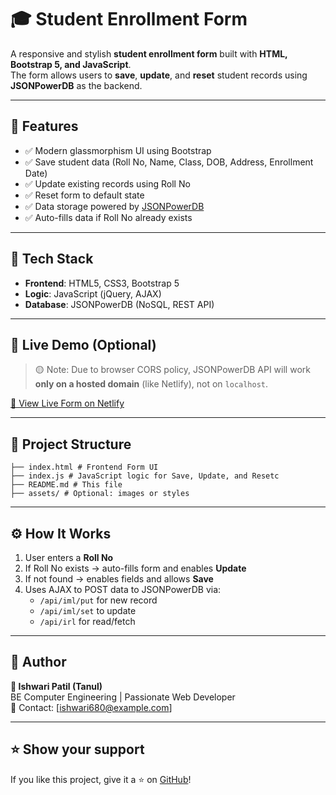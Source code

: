 # 🎓 Student Enrollment Form

A responsive and stylish **student enrollment form** built with **HTML, Bootstrap 5, and JavaScript**.  
The form allows users to **save**, **update**, and **reset** student records using **JSONPowerDB** as the backend.

---

## 📌 Features

- ✅ Modern glassmorphism UI using Bootstrap
- ✅ Save student data (Roll No, Name, Class, DOB, Address, Enrollment Date)
- ✅ Update existing records using Roll No
- ✅ Reset form to default state
- ✅ Data storage powered by [JSONPowerDB](https://login2explore.com/jpdb.html)
- ✅ Auto-fills data if Roll No already exists

---

## 📁 Tech Stack

- **Frontend**: HTML5, CSS3, Bootstrap 5
- **Logic**: JavaScript (jQuery, AJAX)
- **Database**: JSONPowerDB (NoSQL, REST API)

---

## 🔗 Live Demo (Optional)

> 🟡 Note: Due to browser CORS policy, JSONPowerDB API will work **only on a hosted domain** (like Netlify), not on `localhost`.

[🔗 View Live Form on Netlify](https://your-netlify-link.netlify.app) <!-- Replace with your actual link -->

---

## 📂 Project Structure

```
├── index.html # Frontend Form UI
├── index.js # JavaScript logic for Save, Update, and Resetc
├── README.md # This file
├── assets/ # Optional: images or styles

```

---

## ⚙️ How It Works

1. User enters a **Roll No**
2. If Roll No exists → auto-fills form and enables **Update**
3. If not found → enables fields and allows **Save**
4. Uses AJAX to POST data to JSONPowerDB via:
   - `/api/iml/put` for new record
   - `/api/iml/set` to update
   - `/api/irl` for read/fetch

---





## 📧 Author

**👤 Ishwari Patil (Tanul)**  
BE Computer Engineering | Passionate Web Developer  
📧 Contact: [ishwari680@example.com] 

---

## ⭐️ Show your support

If you like this project, give it a ⭐ on [GitHub](https://github.com/ishu7219/studentform)!

